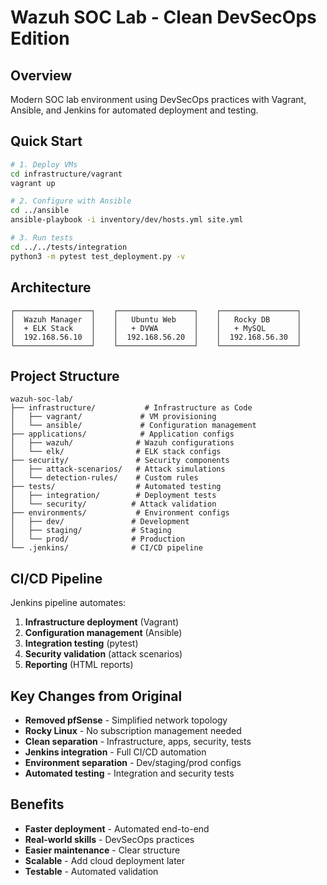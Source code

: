 # Wazuh SOC Lab - Clean DevSecOps Edition

## Overview

Modern SOC lab environment using DevSecOps practices with Vagrant, Ansible, and Jenkins for automated deployment and testing.

## Quick Start

```bash
# 1. Deploy VMs
cd infrastructure/vagrant
vagrant up

# 2. Configure with Ansible
cd ../ansible
ansible-playbook -i inventory/dev/hosts.yml site.yml

# 3. Run tests
cd ../../tests/integration
python3 -m pytest test_deployment.py -v
```

## Architecture

```
┌─────────────────┐    ┌─────────────────┐    ┌─────────────────┐
│  Wazuh Manager  │    │   Ubuntu Web    │    │   Rocky DB      │
│  + ELK Stack    │    │   + DVWA        │    │   + MySQL       │
│  192.168.56.10  │    │  192.168.56.20  │    │  192.168.56.30  │
└─────────────────┘    └─────────────────┘    └─────────────────┘
```

## Project Structure

```
wazuh-soc-lab/
├── infrastructure/           # Infrastructure as Code
│   ├── vagrant/             # VM provisioning
│   └── ansible/             # Configuration management
├── applications/            # Application configs
│   ├── wazuh/              # Wazuh configurations
│   └── elk/                # ELK stack configs
├── security/               # Security components
│   ├── attack-scenarios/   # Attack simulations
│   └── detection-rules/    # Custom rules
├── tests/                  # Automated testing
│   ├── integration/        # Deployment tests
│   └── security/          # Attack validation
├── environments/           # Environment configs
│   ├── dev/               # Development
│   ├── staging/           # Staging
│   └── prod/              # Production
└── .jenkins/              # CI/CD pipeline
```

## CI/CD Pipeline

Jenkins pipeline automates:
1. **Infrastructure deployment** (Vagrant)
2. **Configuration management** (Ansible)
3. **Integration testing** (pytest)
4. **Security validation** (attack scenarios)
5. **Reporting** (HTML reports)

## Key Changes from Original

- **Removed pfSense** - Simplified network topology
- **Rocky Linux** - No subscription management needed  
- **Clean separation** - Infrastructure, apps, security, tests
- **Jenkins integration** - Full CI/CD automation
- **Environment separation** - Dev/staging/prod configs
- **Automated testing** - Integration and security tests

## Benefits

- **Faster deployment** - Automated end-to-end
- **Real-world skills** - DevSecOps practices
- **Easier maintenance** - Clear structure
- **Scalable** - Add cloud deployment later
- **Testable** - Automated validation